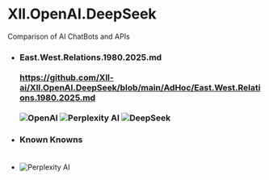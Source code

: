 # Xll.OpenAI.DeepSeek
Comparison of AI ChatBots and APIs

- ### East.West.Relations.1980.2025.md<br><br> https://github.com/Xll-ai/Xll.OpenAI.DeepSeek/blob/main/AdHoc/East.West.Relations.1980.2025.md<br> <br>![OpenAI](https://img.shields.io/badge/OpenAI-412991?style=for-the-badge&logo=openai&logoColor=white) ![Perplexity AI](https://img.shields.io/badge/Perplexity%20AI-232A45?style=for-the-badge&logo=perplexity&logoColor=white) ![DeepSeek](https://img.shields.io/badge/DeepSeek-1E90FF?style=for-the-badge&logo=deepseek&logoColor=white)


- ### Known Knowns <br><br> 





- ![Perplexity AI](https://img.shields.io/badge/Perplexity%20AI-FF8C00?style=for-the-badge&logo=perplexity&logoColor=white)

